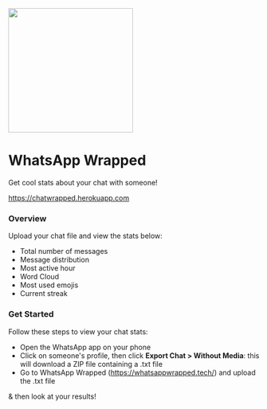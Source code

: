 <img src="static/logoo.png" width=250px>

# WhatsApp Wrapped
Get cool stats about your chat with someone!

https://chatwrapped.herokuapp.com


### Overview

Upload your chat file and view the stats below:
- Total number of messages 
- Message distribution
- Most active hour
- Word Cloud
- Most used emojis
- Current streak

### Get Started

Follow these steps to view your chat stats:

- Open the WhatsApp app on your phone
- Click on someone's profile, then click **Export Chat > Without Media**: this will download a ZIP file containing a .txt file
- Go to WhatsApp Wrapped (https://whatsappwrapped.tech/) and upload the .txt file

& then look at your results!
